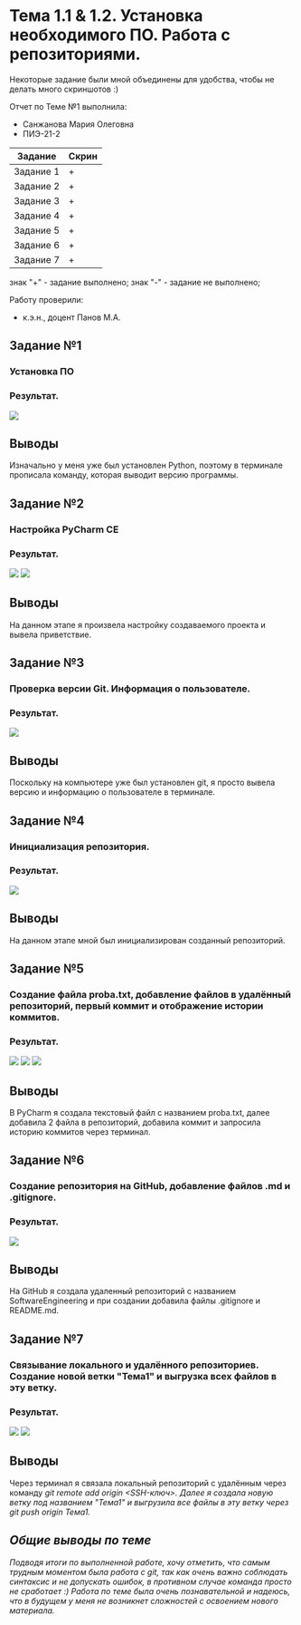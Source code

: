 # Тема 1.1 & 1.2. Установка необходимого ПО. Работа с репозиториями.
Некоторые задание были мной объединены для удобства, чтобы не делать много скриншотов :)

Отчет по Теме №1 выполнила:
- Санжанова Мария Олеговна
- ПИЭ-21-2

| Задание | Скрин |
| ------ | ------ |
| Задание 1 | + |
| Задание 2 | + |
| Задание 3 | + |
| Задание 4 | + |
| Задание 5 | + |
| Задание 6 | + |
| Задание 7 | + |

знак "+" - задание выполнено; знак "-" - задание не выполнено;

Работу проверили:
- к.э.н., доцент Панов М.А.

## Задание №1

### Установка ПО

### Результат.
![](https://github.com/smariasssss/Engineering/blob/408374635ef4a43cf4d66fb1b0ab0a1bd6e632c6/pics/1.png)

## Выводы
Изначально у меня уже был установлен Python, поэтому в терминале прописала команду, которая выводит версию программы.

## Задание №2

### Настройка PyCharm CE

### Результат.
![](https://github.com/smariasssss/Engineering/blob/408374635ef4a43cf4d66fb1b0ab0a1bd6e632c6/pics/2.png)
![](https://github.com/smariasssss/Engineering/blob/408374635ef4a43cf4d66fb1b0ab0a1bd6e632c6/pics/3.png)

## Выводы
На данном этапе я произвела настройку создаваемого проекта и вывела приветствие.

## Задание №3

### Проверка версии Git. Информация о пользователе.

### Результат.
![](https://github.com/smariasssss/Engineering/blob/408374635ef4a43cf4d66fb1b0ab0a1bd6e632c6/pics/4.png)

## Выводы
Поскольку на компьютере уже был установлен git, я просто вывела версию и информацию о пользователе в терминале.
  
## Задание №4

### Инициализация репозитория.

### Результат.
![](https://github.com/smariasssss/Engineering/blob/408374635ef4a43cf4d66fb1b0ab0a1bd6e632c6/pics/5.png)

## Выводы
На данном этапе мной был инициализирован созданный репозиторий.

## Задание №5

### Создание файла proba.txt, добавление файлов в удалённый репозиторий, первый коммит и отображение истории коммитов.

### Результат.
![](https://github.com/smariasssss/Engineering/blob/408374635ef4a43cf4d66fb1b0ab0a1bd6e632c6/pics/6.png)
![](https://github.com/smariasssss/Engineering/blob/408374635ef4a43cf4d66fb1b0ab0a1bd6e632c6/pics/7.png)
![](https://github.com/smariasssss/Engineering/blob/408374635ef4a43cf4d66fb1b0ab0a1bd6e632c6/pics/8.png)

## Выводы
В PyCharm я создала текстовый файл с названием proba.txt, далее добавила 2 файла в репозиторий, добавила коммит и запросила историю коммитов через терминал.

## Задание №6

### Создание репозитория на GitHub, добавление файлов .md и .gitignore. 

### Результат.
![](https://github.com/smariasssss/Engineering/blob/408374635ef4a43cf4d66fb1b0ab0a1bd6e632c6/pics/11.png)

## Выводы
На GitHub я создала удаленный репозиторий с названием SoftwareEngineering и при создании добавила файлы .gitignore и README.md.

## Задание №7

### Связывание локального и удалённого репозиториев. Создание новой ветки "Тема1" и выгрузка всех файлов в эту ветку.

### Результат.
![](https://github.com/smariasssss/Engineering/blob/408374635ef4a43cf4d66fb1b0ab0a1bd6e632c6/pics/9.png)
![](https://github.com/smariasssss/Engineering/blob/408374635ef4a43cf4d66fb1b0ab0a1bd6e632c6/pics/10.png)

## Выводы
Через терминал я связала локальный репозиторий с удалённым через команду <i>git remote add origin <SSH-ключ><i>. 
Далее я создала новую ветку под названием "Тема1" и выгрузила все файлы в эту ветку через <i>git push origin Тема1<i>.

## Общие выводы по теме
Подводя итоги по выполненной работе, хочу отметить, что самым трудным моментом была работа с git, так как очень важно соблюдать синтаксис и не допускать ошибок, в противном случае команда просто не сработает :)
Работа по теме была очень познавательной и надеюсь, что в будущем у меня не возникнет сложностей с освоением нового материала.

